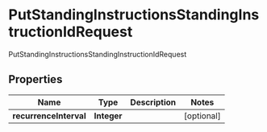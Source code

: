 

# PutStandingInstructionsStandingInstructionIdRequest

PutStandingInstructionsStandingInstructionIdRequest
## Properties

Name | Type | Description | Notes
------------ | ------------- | ------------- | -------------
**recurrenceInterval** | **Integer** |  |  [optional]



